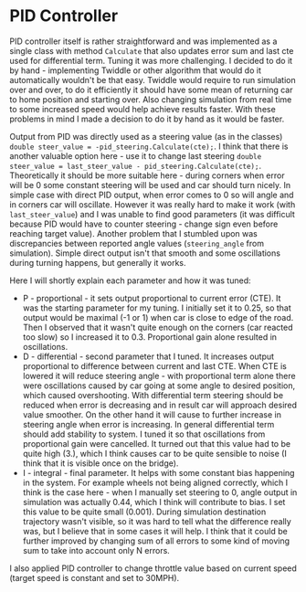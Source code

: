 # PID Controller

PID controller itself is rather straightforward and was implemented as a single class with method `Calculate` that also updates error sum and last cte used for differential term. Tuning it was more challenging. I decided to do it by hand - implementing Twiddle or other algorithm that would do it automatically wouldn't be that easy. Twiddle would require to run simulation over and over, to do it efficiently it should have some mean of returning car to home position and starting over. Also changing simulation from real time to some increased speed would help achieve results faster. With these problems in mind I made a decision to do it by hand as it would be faster.

Output from PID was directly used as a steering value (as in the classes) `double steer_value = -pid_steering.Calculate(cte);`. I think that there is another valuable option here - use it to change last steering `double steer_value = last_steer_value - pid_steering.Calculate(cte);`. Theoretically it should be more suitable here - during corners when error will be 0 some constant steering will be used and car should turn nicely. In simple case with direct PID output, when error comes to 0 so will angle and in corners car will oscillate. However it was really hard to make it work (with `last_steer_value`) and I was unable to find good parameters (it was difficult because PID would have to counter steering - change sign even before reaching target value). Another problem that I stumbled upon was discrepancies between reported angle values (`steering_angle` from simulation). Simple direct output isn't that smooth and some oscillations during turning happens, but generally it works.

Here I will shortly explain each parameter and how it was tuned:
* P - proportional - it sets output proportional to current error (CTE). It was the starting parameter for my tuning. I initially set it to 0.25, so that output would be maximal (-1 or 1) when car is close to edge of the road. Then I observed that it wasn't quite enough on the corners (car reacted too slow) so I increased it to 0.3. Proportional gain alone resulted in oscillations. 
* D - differential - second parameter that I tuned. It increases output proportional to difference between current and last CTE. When CTE is lowered it will reduce steering angle - with proportional term alone there were oscillations caused by car going at some angle to desired position, which caused overshooting. With differential term steering should be reduced when error is decreasing and in result car will approach desired value smoother. On the other hand it will cause to further increase in steering angle when error is increasing. In general differential term should add stability to system. I tuned it so that oscillations from proportional gain were cancelled. It turned out that this value had to be quite high (3.), which I think causes car to be quite sensible to noise (I think that it is visible once on the bridge).
* I - integral - final parameter. It helps with some constant bias happening in the system. For example wheels not being aligned correctly, which I think is the case here - when I manually set steering to 0, angle output in simulation was actually 0.44, which I think will contribute to bias. I set this value to be quite small (0.001). During simulation destination trajectory wasn't visible, so it was hard to tell what the difference really was, but I believe that in some cases it will help. I think that it could be further improved by changing sum of all errors to some kind of moving sum to take into account only N errors.

I also applied PID controller to change throttle value based on current speed (target speed is constant and set to 30MPH).